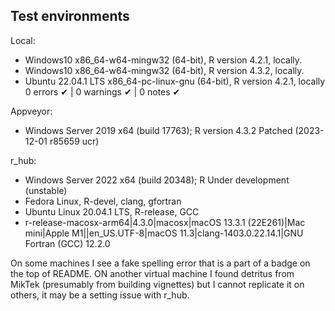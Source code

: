 ## Test environments

Local:
* Windows10 x86_64-w64-mingw32 (64-bit), R version 4.2.1, locally.
* Windows10 x86_64-w64-mingw32 (64-bit), R version 4.3.2, locally.
* Ubuntu 22.04.1 LTS x86_64-pc-linux-gnu (64-bit), R version 4.2.1, locally
0 errors ✔ | 0 warnings ✔ | 0 notes ✔

Appveyor:
* Windows Server 2019 x64 (build 17763); R version 4.3.2 Patched (2023-12-01 r85659 ucr)

r_hub:
*  Windows Server 2022 x64 (build 20348); R Under development (unstable)
*  Fedora Linux, R-devel, clang, gfortran
*  Ubuntu Linux 20.04.1 LTS, R-release, GCC
*  r-release-macosx-arm64|4.3.0|macosx|macOS 13.3.1 (22E261)|Mac mini|Apple M1||en_US.UTF-8|macOS 11.3|clang-1403.0.22.14.1|GNU Fortran (GCC) 12.2.0

On some machines I see a fake spelling error that is a part of a badge on the top of README. ON another virtual machine I found detritus from MikTek (presumably from building vignettes) but I cannot replicate it on others, it may be a setting issue with r_hub.

